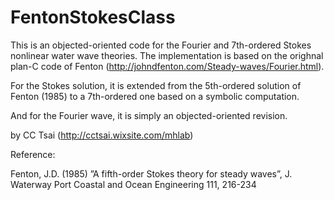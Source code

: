 # FentonStokesClass

This is an objected-oriented code for the Fourier and 7th-ordered Stokes nonlinear water wave theories. The implementation is based on the orighnal plan-C code of Fenton (http://johndfenton.com/Steady-waves/Fourier.html). 

For the Stokes solution, it is extended from the 5th-ordered solution of Fenton (1985) to a 7th-ordered one based on a symbolic computation.

And for the Fourier wave, it is simply an objected-oriented revision.

by CC Tsai (http://cctsai.wixsite.com/mhlab)

Reference:

Fenton, J.D. (1985) ”A fifth-order Stokes theory for steady waves”, J. Waterway Port Coastal and Ocean Engineering 111, 216-234
